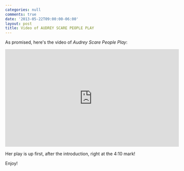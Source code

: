 ```yaml
---
categories: null
comments: true
date: '2013-05-22T09:00:00-06:00'
layout: post
title: Video of AUDREY SCARE PEOPLE PLAY
---
```


As promised, here's the video of *Audrey Scare People Play*:

<iframe width="560" height="315" src="http://www.youtube.com/embed/1L28OHv7_Ec?rel=0" frameborder="0" allowfullscreen></iframe>

Her play is up first, after the introduction, right at the 4:10 mark!

Enjoy!